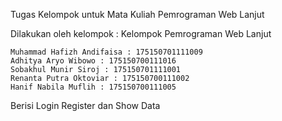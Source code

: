 Tugas Kelompok untuk Mata Kuliah Pemrograman Web Lanjut

Dilakukan oleh kelompok : Kelompok Pemrograman Web Lanjut

    Muhammad Hafizh Andifaisa : 175150701111009
    Adhitya Aryo Wibowo : 175150700111016
    Sobakhul Munir Siroj : 175150701111001
    Renanta Putra Oktoviar : 175150700111002
    Hanif Nabila Muflih : 175150700111005

Berisi Login Register dan Show Data